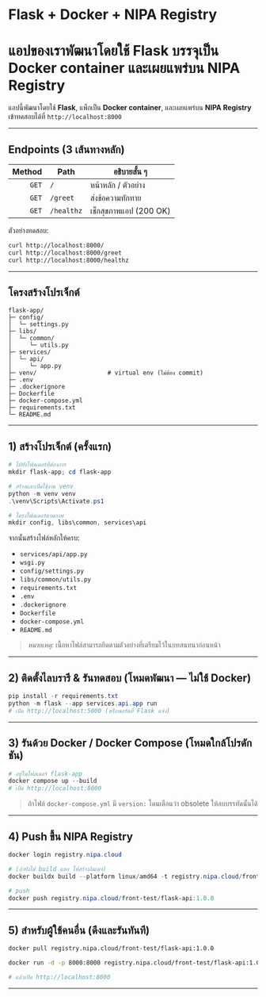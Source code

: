 # Flask + Docker + NIPA Registry

# แอปของเราพัฒนาโดยใช้ Flask บรรจุเป็น Docker container และเผยแพร่บน NIPA Registry

แอปนี้พัฒนาโดยใช้ **Flask**, แพ็กเป็น **Docker container**, และเผยแพร่บน **NIPA Registry**
เข้าทดสอบได้ที่ `http://localhost:8000`

---

## Endpoints (3 เส้นทางหลัก)

| Method | Path       | อธิบายสั้น ๆ           |
| -----: | ---------- | ---------------------- |
|  `GET` | `/`        | หน้าหลัก / ตัวอย่าง    |
|  `GET` | `/greet`   | ส่งข้อความทักทาย       |
|  `GET` | `/healthz` | เช็กสุขภาพแอป (200 OK) |

ตัวอย่างทดสอบ:

```bash
curl http://localhost:8000/
curl http://localhost:8000/greet
curl http://localhost:8000/healthz
```

---

## โครงสร้างโปรเจ็กต์

```
flask-app/
├─ config/
│  └─ settings.py
├─ libs/
│  └─ common/
│     └─ utils.py
├─ services/
│  └─ api/
│     └─ app.py
├─ venv/                    # virtual env (ไม่ต้อง commit)
├─ .env
├─ .dockerignore
├─ Dockerfile
├─ docker-compose.yml
├─ requirements.txt
└─ README.md
```

---

## 1) สร้างโปรเจ็กต์ (ครั้งแรก)

```powershell
# ไปยังโฟลเดอร์ที่ต้องการ
mkdir flask-app; cd flask-app

# สร้างและเปิดใช้งาน venv
python -m venv venv
.\venv\Scripts\Activate.ps1

# โครงโฟลเดอร์ตามภาพ
mkdir config, libs\common, services\api
```

จากนั้นสร้างไฟล์หลักให้ครบ:

* `services/api/app.py`
* `wsgi.py`
* `config/settings.py`
* `libs/common/utils.py`
* `requirements.txt`
* `.env`
* `.dockerignore`
* `Dockerfile`
* `docker-compose.yml`
* `README.md`

> *หมายเหตุ:* เนื้อหาไฟล์สามารถยึดตามตัวอย่างที่เตรียมไว้ในบทสนทนาก่อนหน้า

---

## 2) ติดตั้งไลบรารี & รันทดสอบ (โหมดพัฒนา — ไม่ใช้ Docker)

```powershell
pip install -r requirements.txt
python -m flask --app services.api.app run
# เปิด http://localhost:5000 (หรือพอร์ตที่ Flask แจ้ง)
```

---

## 3) รันด้วย Docker / Docker Compose (โหมดใกล้โปรดักชัน)

```powershell
# อยู่ในโฟลเดอร์ flask-app
docker compose up --build
# เปิด http://localhost:8000
```

> ถ้าไฟล์ `docker-compose.yml` มี `version:` โดนเตือนว่า obsolete ให้ลบบรรทัดนั้นได้

---

## 4) Push ขึ้น NIPA Registry

```powershell
docker login registry.nipa.cloud

# (ถ้ายังไม่ build แยก ให้สร้างอิมเมจ)
docker buildx build --platform linux/amd64 -t registry.nipa.cloud/front-test/flask-api:1.0.0 .

# push
docker push registry.nipa.cloud/front-test/flask-api:1.0.0
```

---

## 5) สำหรับผู้ใช้คนอื่น (ดึงและรันทันที)

```bash
docker pull registry.nipa.cloud/front-test/flask-api:1.0.0

docker run -d -p 8000:8000 registry.nipa.cloud/front-test/flask-api:1.0.0

# แล้วเปิด http://localhost:8000
```

---
